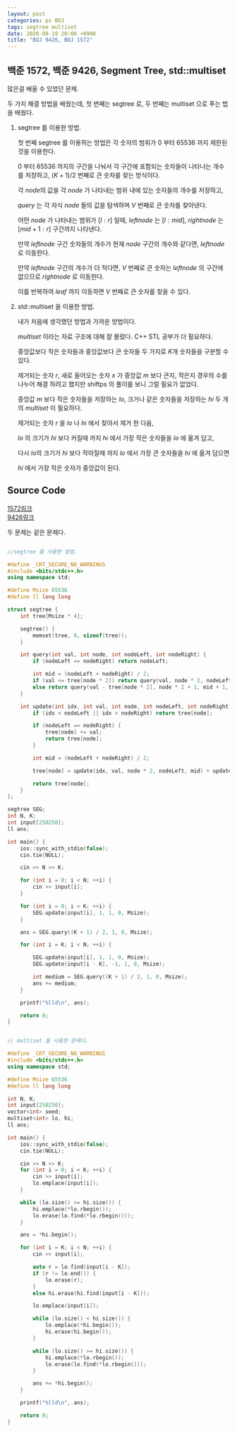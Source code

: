 ```yaml
---
layout: post
categories: ps BOJ
tags: segtree multiset
date: 2020-08-19 20:00 +0900
title: "BOJ 9426, BOJ 1572"
---
```


## 백준 1572, 백준 9426, Segment Tree, std::multiset

많은걸 배울 수 있었던 문제.  

두 가지 해결 방법을 배웠는데, 첫 번째는 segtree 로, 두 번째는 multiset 으로 푸는 법을 배웠다.  

1. segtree 를 이용한 방법.  

	첫 번째 segtree 를 이용하는 방법은 각 숫자의 범위가 0 부터 65536 까지 제한된 것을 이용한다.

	$0$ 부터 $65536$ 까지의 구간을 나눠서 각 구간에 포함되는 숫자들이 나타나는 개수를 저장하고, $(K+1)/2$ 번째로 큰 숫자를 찾는 방식이다.  

	각 $node$의 값을 각 $node$ 가 나타내는 범위 내에 있는 숫자들의 개수를 저장하고,  

	$query$ 는 각 자식 $node$ 들의 값을 탐색하며 $V$ 번째로 큰 숫자를 찾아낸다.  

	어떤 $node$ 가 나타내는 범위가 $[l:r]$ 일때, $leftnode$ 는 $[l:mid]$, $rightnode$ 는 $[mid+1:r]$ 구간까지 나타낸다.  

	만약 $leftnode$ 구간 숫자들의 개수가 현재 $node$ 구간의 개수와 같다면, $leftnode$ 로 이동한다.  

	만약 $leftnode$ 구간의 개수가 더 적다면, $V$ 번째로 큰 숫자는 $leftnode$ 의 구간에 없으므로 $rightnode$ 로 이동한다.  

	이를 반복하여 $leaf$ 까지 이동하면 $V$ 번째로 큰 숫자를 찾을 수 있다.  

2. std::multiset 을 이용한 방법.  

	내가 처음에 생각했던 방법과 가까운 방법이다.  

	$multiset$ 이라는 자료 구조에 대해 잘 몰랐다. C++ STL 공부가 더 필요하다.  

	중앙값보다 작은 숫자들과 중앙값보다 큰 숫자들 두 가지로 $K$개 숫자들을 구분할 수 있다.  

	제거되는 숫자 $r$, 새로 들어오는 숫자 $x$ 가 중앙값 $m$ 보다 큰지, 작은지 경우의 수를 나누어 해결 하려고 했지만 shiftps 의 풀이를 보니 그럴 필요가 없었다.  

	중앙값 $m$ 보다 작은 숫자들을 저장하는 $lo$, 크거나 같은 숫자들을 저장하는 $hi$ 두 개의 $multiset$ 이 필요하다.

	제거되는 숫자 $r$ 을 $lo$ 나 $hi$ 에서 찾아서 제거 한 다음,  

	$lo$ 의 크기가 $hi$ 보다 커질때 까지 $hi$ 에서 가장 작은 숫자들을 $lo$ 에 옮겨 담고,  

	다시 $lo$의 크기가 $hi$ 보다 작아질때 까지 $lo$ 에서 가장 큰 숫자들을 $hi$ 에 옮겨 담으면  

	$hi$ 에서 가장 작은 숫자가 중앙값이 된다.  



## Source Code

[1572링크](https://www.acmicpc.net/problem/1572)  
[9426링크](https://www.acmicpc.net/problem/9426)

두 문제는 같은 문제다.  

```cpp

//segtree 를 사용한 방법.

#define _CRT_SECURE_NO_WARNINGS
#include <bits/stdc++.h>
using namespace std;

#define Msize 65536
#define ll long long

struct segtree {
	int tree[Msize * 4];

	segtree() {
		memset(tree, 0, sizeof(tree));
	}

	int query(int val, int node, int nodeLeft, int nodeRight) {
		if (nodeLeft == nodeRight) return nodeLeft;

		int mid = (nodeLeft + nodeRight) / 2;
		if (val <= tree[node * 2]) return query(val, node * 2, nodeLeft, mid);
		else return query(val - tree[node * 2], node * 2 + 1, mid + 1, nodeRight);
	}

	int update(int idx, int val, int node, int nodeLeft, int nodeRight) {
		if (idx < nodeLeft || idx > nodeRight) return tree[node];

		if (nodeLeft == nodeRight) {
			tree[node] += val;
			return tree[node];
		}

		int mid = (nodeLeft + nodeRight) / 2;

		tree[node] = update(idx, val, node * 2, nodeLeft, mid) + update(idx, val, node * 2 + 1, mid + 1, nodeRight);

		return tree[node];
	}
};

segtree SEG;
int N, K;
int input[250250];
ll ans;

int main() {
	ios::sync_with_stdio(false);
	cin.tie(NULL);

	cin >> N >> K;

	for (int i = 0; i < N; ++i) {
		cin >> input[i];
	}

	for (int i = 0; i < K; ++i) {
		SEG.update(input[i], 1, 1, 0, Msize);
	}

	ans = SEG.query((K + 1) / 2, 1, 0, Msize);

	for (int i = K; i < N; ++i) {

		SEG.update(input[i], 1, 1, 0, Msize);
		SEG.update(input[i - K], -1, 1, 0, Msize);

		int medium = SEG.query((K + 1) / 2, 1, 0, Msize);
		ans += medium;
	}

	printf("%lld\n", ans);

	return 0;
}

```

```cpp

// multiset 을 사용한 문제다.

#define _CRT_SECURE_NO_WARNINGS
#include <bits/stdc++.h>
using namespace std;

#define Msize 65536
#define ll long long

int N, K;
int input[250250];
vector<int> seed;
multiset<int> lo, hi;
ll ans;

int main() {
	ios::sync_with_stdio(false);
	cin.tie(NULL);

	cin >> N >> K;
	for (int i = 0; i < K; ++i) {
		cin >> input[i];
		lo.emplace(input[i]);
	}

	while (lo.size() >= hi.size()) {
		hi.emplace(*lo.rbegin());
		lo.erase(lo.find(*lo.rbegin()));
	}

	ans = *hi.begin();

	for (int i = K; i < N; ++i) {
		cin >> input[i];

		auto r = lo.find(input[i - K]);
		if (r != lo.end()) {
			lo.erase(r);
		}
		else hi.erase(hi.find(input[i - K]));

		lo.emplace(input[i]);

		while (lo.size() < hi.size()) {
			lo.emplace(*hi.begin());
			hi.erase(hi.begin());
		}

		while (lo.size() >= hi.size()) {
			hi.emplace(*lo.rbegin());
			lo.erase(lo.find(*lo.rbegin()));
		}

		ans += *hi.begin();
	}

	printf("%lld\n", ans);

	return 0;
}


```
